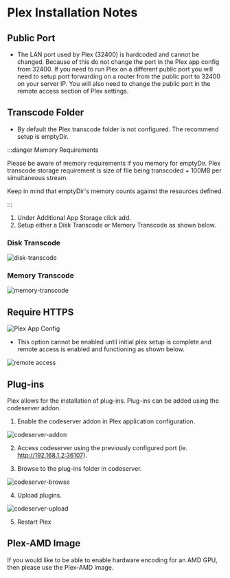 # Plex Installation Notes

## Public Port

- The LAN port used by Plex (32400) is hardcoded and cannot be changed. Because of this do not change the port in the Plex app config from 32400. If you need to run Plex on a different public port you will need to setup port forwarding on a router from the public port to 32400 on your server IP. You will also need to change the public port in the remote access section of Plex settings.

## Transcode Folder

- By default the Plex transcode folder is not configured. The recommend setup is emptyDir.

:::danger Memory Requirements

Please be aware of memory requirements if you memory for emptyDir.
Plex transcode storage requirement is size of file being transcoded + 100MB per simultaneous stream.

Keep in mind that emptyDir's memory counts against the resources defined.

:::

1. Under Additional App Storage click add.
2. Setup either a Disk Transcode or Memory Transcode as shown below.

### Disk Transcode

![disk-transcode](./img/plex-disk-transcode.png)

### Memory Transcode

![memory-transcode](./img/plex-memory-transcode.png)

## Require HTTPS

![Plex App Config](./img/Plex-App-Config.png)

- This option cannot be enabled until initial plex setup is complete and remote access is enabled and functioning as shown below.

![remote access](./img/plex-remote-access.png)

## Plug-ins

Plex allows for the installation of plug-ins. Plug-ins can be added using the codeserver addon.

1. Enable the codeserver addon in Plex application configuration.

![codeserver-addon](./img/plex-codeserver-addon.png)

2. Access codeserver using the previously configured port (ie. http://192.168.1.2:36107).

3. Browse to the plug-ins folder in codeserver.

![codeserver-browse](./img/plex-codeserver-browse.png)

4. Upload plugins.

![codeserver-upload](./img/plex-codeserver-upload.png)

5. Restart Plex

## Plex-AMD Image
If you would like to be able to enable hardware encoding for an AMD GPU, then please use the Plex-AMD image.